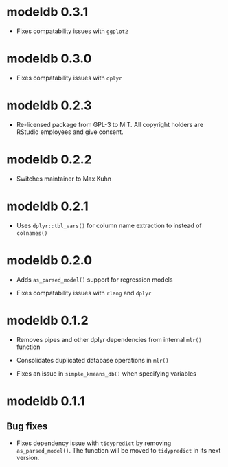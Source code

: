 # modeldb 0.3.1

- Fixes compatability issues with `ggplot2` 

# modeldb 0.3.0

- Fixes compatability issues with `dplyr` 

# modeldb 0.2.3

* Re-licensed package from GPL-3 to MIT. All copyright holders are RStudio employees and give consent.

# modeldb 0.2.2

- Switches maintainer to Max Kuhn

# modeldb 0.2.1

- Uses `dplyr::tbl_vars()` for column name extraction to instead of `colnames()`

# modeldb 0.2.0

- Adds `as_parsed_model()` support for regression models

- Fixes compatability issues with `rlang` and `dplyr` 

# modeldb 0.1.2

- Removes pipes and other dplyr dependencies from internal `mlr()` function

- Consolidates duplicated database operations in `mlr()`

- Fixes an issue in `simple_kmeans_db()` when specifying variables

# modeldb 0.1.1

## Bug fixes

- Fixes dependency issue with `tidypredict` by removing `as_parsed_model()`.  The function will be moved to `tidypredict` in its next version.
